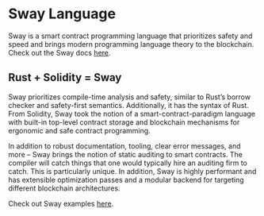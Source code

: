 # Sway Language

Sway is a smart contract programming language that prioritizes safety and speed and brings modern programming language theory to the blockchain. Check out the Sway docs [here](https://fuellabs.github.io/sway/v0.19.2/).

## Rust + Solidity = Sway
Sway prioritizes compile-time analysis and safety, similar to Rust’s borrow checker and safety-first semantics. Additionally, it has the syntax of Rust. From Solidity, Sway took the notion of a smart-contract-paradigm language with built-in top-level contract storage and blockchain mechanisms for ergonomic and safe contract programming.

In addition to robust documentation, tooling, clear error messages, and more – Sway brings the notion of static auditing to smart contracts. The compiler will catch things that one would typically hire an auditing firm to catch. This is particularly unique. In addition, Sway is highly performant and has extensible optimization passes and a modular backend for targeting different blockchain architectures.

Check out Sway examples [here](https://github.com/FuelLabs/sway/tree/master/examples).
